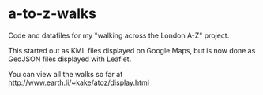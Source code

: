 a-to-z-walks
============

Code and datafiles for my "walking across the London A-Z" project.

This started out as KML files displayed on Google Maps, but is now done
as GeoJSON files displayed with Leaflet.

You can view all the walks so far at
http://www.earth.li/~kake/atoz/display.html

